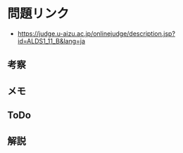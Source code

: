 # 問題リンク
- https://judge.u-aizu.ac.jp/onlinejudge/description.jsp?id=ALDS1_11_B&lang=ja

## 考察

## メモ

## ToDo

## 解説